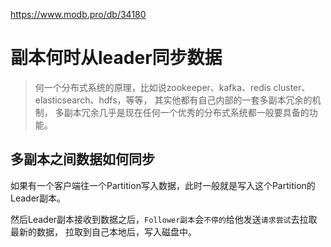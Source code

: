 
<https://www.modb.pro/db/34180>

# 副本何时从leader同步数据

> 何一个分布式系统的原理，比如说zookeeper、kafka、redis cluster、elasticsearch、hdfs，等等，
其实他都有自己内部的一套多副本冗余的机制，
多副本冗余几乎是现在任何一个优秀的分布式系统都一般要具备的功能。

## 多副本之间数据如何同步

如果有一个客户端往一个Partition写入数据，此时一般就是写入这个Partition的Leader副本。

然后Leader副本接收到数据之后，`Follower副本`会`不停的`给他发送`请求尝试`去拉取最新的数据，
拉取到自己本地后，写入磁盘中。

